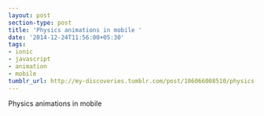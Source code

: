 ```yaml
---
layout: post
section-type: post
title: 'Physics animations in mobile '
date: '2014-12-24T11:56:00+05:30'
tags:
- ionic
- javascript
- animation
- mobile
tumblr_url: http://my-discoveries.tumblr.com/post/106066008510/physics-animations-in-mobile
---
```

Physics animations in mobile 
